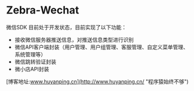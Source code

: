 Zebra-Wechat
===================
微信SDK
目前处于开发状态，目前实现了以下功能：
 * 接收微信服务器推送信息，对推送信息类型进行识别
 * 微信API客户端封装（用户管理、用户组管理、客服管理、自定义菜单管理、系统管理等）
 * 微信跳转验证封装
 * 微小店API封装

[博客地址:www.huyanping.cn](http://www.huyanping.cn/ "程序猿始终不够")